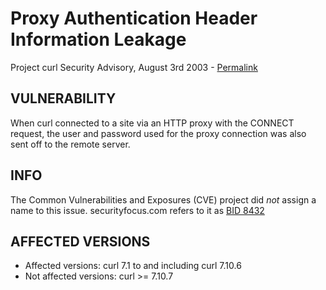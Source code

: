 Proxy Authentication Header Information Leakage
===================================

Project curl Security Advisory, August 3rd 2003 -
[Permalink](https://curl.haxx.se/docs/adv_20030803.html)

VULNERABILITY
-------------

When curl connected to a site via an HTTP proxy with the CONNECT request, the
user and password used for the proxy connection was also sent off to the
remote server.

INFO
----

The Common Vulnerabilities and Exposures (CVE) project did *not* assign a name
to this issue. securityfocus.com refers to it as [BID
8432](http://www.securityfocus.com/bid/8432)

AFFECTED VERSIONS
-----------------

- Affected versions: curl 7.1 to and including curl 7.10.6
- Not affected versions: curl >= 7.10.7

